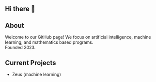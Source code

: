 ## Hi there 👋

## About
Welcome to our GitHub page! We focus on artificial intelligence, machine learning, and mathematics based programs.\
Founded 2023.

## Current Projects

- Zeus (machine learning)
